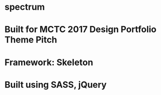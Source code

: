 # spectrum
# Built for MCTC 2017 Design Portfolio Theme Pitch
# Framework: Skeleton
# Built using SASS, jQuery
# 
